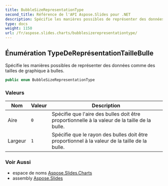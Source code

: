 ```yaml
---
title: BubbleSizeRepresentationType
second_title: Référence de l'API Aspose.Slides pour .NET
description: Spécifie les manières possibles de représenter des données comme des tailles de graphique à bulles.
type: docs
weight: 1150
url: /fr/aspose.slides.charts/bubblesizerepresentationtype/
---
```


## Énumération TypeDeReprésentationTailleBulle

Spécifie les manières possibles de représenter des données comme des tailles de graphique à bulles.

```csharp
public enum BubbleSizeRepresentationType
```

### Valeurs

| Nom | Valeur | Description |
| --- | --- | --- |
| Aire | `0` | Spécifie que l'aire des bulles doit être proportionnelle à la valeur de la taille de la bulle. |
| Largeur | `1` | Spécifie que le rayon des bulles doit être proportionnel à la valeur de la taille de la bulle. |

### Voir Aussi

* espace de noms [Aspose.Slides.Charts](../../aspose.slides.charts)
* assembly [Aspose.Slides](../../)

<!-- NE PAS ÉDITEZ : généré par xmldocmd pour Aspose.Slides.dll -->